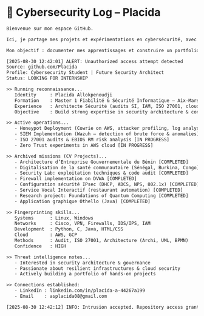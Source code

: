 # 🔐 Cybersecurity Log – Placida  

```bash
Bienvenue sur mon espace GitHub.  

Ici, je partage mes projets et expérimentations en cybersécurité, avec une approche orientée architecture SI, audit et mise en pratique d’outils de sécurité..  

Mon objectif : documenter mes apprentissages et construire un portfolio pratique et concret.  
```

<!--
## Hi there 👋
**Overwatch-66/Overwatch-66** is a ✨ _special_ ✨ repository because its `README.md` (this file) appears on your GitHub profile.

Here are some ideas to get you started:

- 🔭 I’m currently working on ...
- 🌱 I’m currently learning ...
- 👯 I’m looking to collaborate on ...
- 🤔 I’m looking for help with ...
- 💬 Ask me about ...
- 📫 How to reach me: ...
- 😄 Pronouns: ...
- ⚡ Fun fact: ...
-->

```txt
[2025-08-30 12:42:01] ALERT: Unauthorized access attempt detected
Source: github.com/Placida
Profile: Cybersecurity Student | Future Security Architect
Status: LOOKING FOR INTERNSHIP

>> Running reconnaissance...
   Identity     : Placida Allokpenoudji
   Formation    : Master 1 Fiabilité & Sécurité Informatique – Aix-Marseille Université
   Experience   : Architecte Sécurité (audits SI, IAM, ISO 27001, cloud)
   Objective    : Build strong expertise in security architecture & consulting

>> Active operations...
   - Honeypot Deployment (Cowrie on AWS, attacker profiling, log analysis) [IN PROGRESS]
   - SIEM Implementation (Wazuh – detection of brute force & anomalies) [IN PROGRESS]
   - ISO 27001 audits & EBIOS RM risk analysis [IN PROGRESS]
   - Zero Trust experiments in AWS cloud [IN PROGRESS]

>> Archived missions (CV Projects)...
   - Architecture d’Entreprise Gouvernementale du Bénin [COMPLETED]
   - Digitalisation de la santé communautaire (Sénégal, Burkina, Congo) [COMPLETED]
   - Security Lab: exploitation techniques & code audit [COMPLETED]
   - Firewall implementation on DVWA [COMPLETED]
   - Configuration sécurité IPsec (DHCP, ADCS, NPS, 802.1x) [COMPLETED]
   - Service Vocal Interactif (restaurant automation) [COMPLETED]
   - Research project: Foundations of Quantum Computing [COMPLETED]
   - Application graphique Othello (Java) [COMPLETED]

>> Fingerprinting skills...
   Systems      : Linux, Windows
   Networks     : Cisco, VPN, Firewalls, IDS/IPS, IAM
   Development  : Python, C, Java, HTML/CSS
   Cloud        : AWS, GCP
   Methods      : Audit, ISO 27001, Architecture (Archi, UML, BPMN)
   Confidence   : HIGH

>> Threat intelligence notes...
   - Interested in security architecture & governance
   - Passionate about resilient infrastructures & cloud security
   - Actively building a portfolio of hands-on projects

>> Connections established:
   - LinkedIn : linkedin.com/in/placida-a-44267a199
   - Email    : asplacida08@gmail.com

[2025-08-30 12:42:12] INFO: Intrusion accepted. Repository access granted. Welcome to my profile.
```
